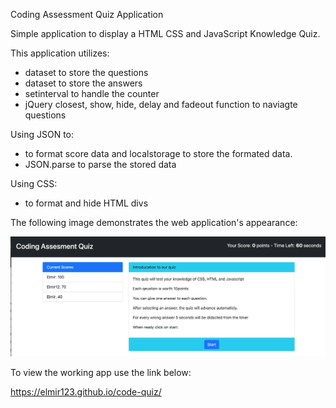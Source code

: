 Coding Assessment Quiz Application

Simple application to display a HTML CSS and JavaScript Knowledge Quiz.

This application utilizes:
- dataset to store the questions
- dataset to store the answers
- setinterval to handle the counter
- jQuery closest, show, hide, delay and fadeout function to naviagte questions

Using JSON to:
- to format score data and localstorage to store the formated data.
- JSON.parse to parse the stored data

Using CSS: 
- to format and hide HTML divs

The following image demonstrates the web application's appearance:

![HTML/CSS/JavaScript Quiz.](./assets/images/screen.png)

To view the working app use the link below:

https://elmir123.github.io/code-quiz/
